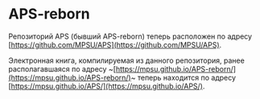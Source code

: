 # APS-reborn
Репозиторий APS (бывший APS-reborn) теперь расположен по адресу [https://github.com/MPSU/APS](https://github.com/MPSU/APS).

Электронная книга, компилируемая из данного репозитория, ранее располагавшаяся по адресу ~[https://mpsu.github.io/APS-reborn/](https://mpsu.github.io/APS-reborn/)~ теперь находится по адресу [https://mpsu.github.io/APS/](https://mpsu.github.io/APS/).
